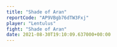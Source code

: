 ```yaml
---
title: "Shade of Aran"
reportCode: "AP9VBgb76dTW3Fxj"
player: "Lentulus"
fight: "Shade of Aran"
date: 2021-08-30T19:10:09.637000+00:00
---
```

